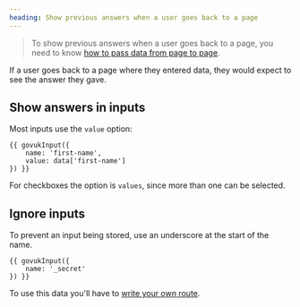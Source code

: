 ```yaml
---
heading: Show previous answers when a user goes back to a page
---
```


>To show previous answers when a user goes back to a page, you need to know [how to pass data from page to page](pass-data).

If a user goes back to a page where they entered data, they would expect to see the answer they gave.

## Show answers in inputs

Most inputs use the `value` option:

```
{{ govukInput({
    name: 'first-name',
    value: data['first-name']
}) }}
```

For checkboxes the option is `values`, since more than one can be selected.

## Ignore inputs

To prevent an input being stored, use an underscore at the start of the name.

```
{{ govukInput({
    name: '_secret'
}) }}
```

To use this data you'll have to [write your own route](create-routes).